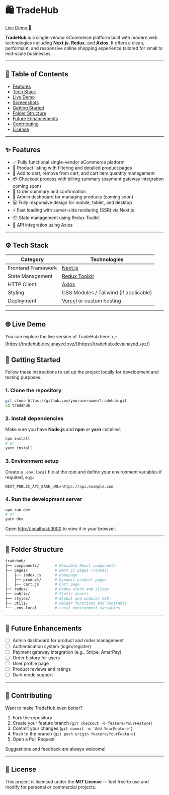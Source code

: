 
# 🛍️ TradeHub

[Live Demo 🚀](https://tradehub.devjunayed.xyz/)

**TradeHub** is a single-vendor eCommerce platform built with modern web technologies including **Next.js**, **Redux**, and **Axios**. It offers a clean, performant, and responsive online shopping experience tailored for small to mid-scale businesses.

---

## 📌 Table of Contents

* [Features](#features)
* [Tech Stack](#tech-stack)
* [Live Demo](#live-demo)
* [Screenshots](#screenshots)
* [Getting Started](#getting-started)
* [Folder Structure](#folder-structure)
* [Future Enhancements](#future-enhancements)
* [Contributing](#contributing)
* [License](#license)

---

## ✨ Features

* ✅ Fully functional single-vendor eCommerce platform
* 🛒 Product listing with filtering and detailed product pages
* 🧺 Add to cart, remove from cart, and cart item quantity management
* 💳 Checkout process with billing summary (payment gateway integration coming soon)
* 🧾 Order summary and confirmation
* 🔧 Admin dashboard for managing products (coming soon)
* 💻 Fully responsive design for mobile, tablet, and desktop
* ⚡ Fast loading with server-side rendering (SSR) via Next.js
* 📦 State management using Redux Toolkit
* 🔌 API integration using Axios

---

## ⚙️ Tech Stack

| Category           | Technologies                                    |
| ------------------ | ----------------------------------------------- |
| Frontend Framework | [Next.js](https://nextjs.org/)                  |
| State Management   | [Redux Toolkit](https://redux-toolkit.js.org/)  |
| HTTP Client        | [Axios](https://axios-http.com/)                |
| Styling            | CSS Modules / Tailwind (if applicable)          |
| Deployment         | [Vercel](https://vercel.com/) or custom hosting |

---

## 🌐 Live Demo

You can explore the live version of TradeHub here:
👉 [https://tradehub.devjunayed.xyz/](https://tradehub.devjunayed.xyz/)

<!--
---

## 🖼️ Screenshots

> *Include screenshots of the homepage, product page, and cart page here.*
> You can use Markdown image tags like:

```markdown
![Home Page](./screenshots/homepage.png)
![Product Page](./screenshots/productpage.png)
![Cart Page](./screenshots/cartpage.png)
```

---
-->

## 🚀 Getting Started

Follow these instructions to set up the project locally for development and testing purposes.

### 1. Clone the repository

```bash
git clone https://github.com/yourusername/tradehub.git
cd tradehub
```

### 2. Install dependencies

Make sure you have **Node.js** and **npm** or **yarn** installed.

```bash
npm install
# or
yarn install
```

### 3. Environment setup

Create a `.env.local` file at the root and define your environment variables if required, e.g.:

```env
NEXT_PUBLIC_API_BASE_URL=https://api.example.com
```

### 4. Run the development server

```bash
npm run dev
# or
yarn dev
```

Open [http://localhost:3000](http://localhost:3000) to view it in your browser.

---

## 📁 Folder Structure

```bash
tradehub/
├── components/       # Reusable React components
├── pages/            # Next.js pages (routes)
│   ├── index.js      # Homepage
│   ├── product/      # Dynamic product pages
│   ├── cart.js       # Cart page
├── redux/            # Redux store and slices
├── public/           # Static assets
├── styles/           # Global and modular CSS
├── utils/            # Helper functions and constants
└── .env.local        # Local environment variables
```

---

## 🔮 Future Enhancements

* [ ] Admin dashboard for product and order management
* [ ] Authentication system (login/register)
* [ ] Payment gateway integration (e.g., Stripe, AmarPay)
* [ ] Order history for users
* [ ] User profile page
* [ ] Product reviews and ratings
* [ ] Dark mode support

---

## 🤝 Contributing

Want to make TradeHub even better?

1. Fork the repository
2. Create your feature branch (`git checkout -b feature/YourFeature`)
3. Commit your changes (`git commit -m 'Add YourFeature'`)
4. Push to the branch (`git push origin feature/YourFeature`)
5. Open a Pull Request

Suggestions and feedback are always welcome!

---

## 📄 License

This project is licensed under the **MIT License** — feel free to use and modify for personal or commercial projects.

